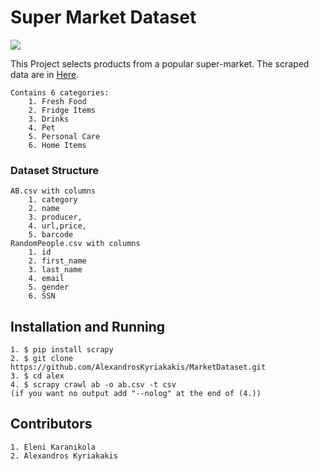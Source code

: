 # Super Market Dataset
![](https://www.naftemporiki.gr/fu/p/1493489/638/399/0x000000000167101b/2/2.jpg)
    
    
This Project selects products from a popular super-market. 
The scraped data are in [Here](https://github.com/AlexandrosKyriakakis/MarketDataset/tree/master/data).
    

    Contains 6 categories:
        1. Fresh Food
        2. Fridge Items
        3. Drinks
        4. Pet
        5. Personal Care
        6. Home Items

### Dataset Structure
    AB.csv with columns
        1. category
        2. name
        3. producer,
        4. url,price,
        5. barcode
    RandomPeople.csv with columns
        1. id
        2. first_name
        3. last_name
        4. email
        5. gender
        6. SSN

## Installation and Running

    1. $ pip install scrapy
    2. $ git clone https://github.com/AlexandrosKyriakakis/MarketDataset.git
    3. $ cd alex
    4. $ scrapy crawl ab -o ab.csv -t csv
    (if you want no output add "--nolog" at the end of (4.))

## Contributors

    1. Eleni Karanikola
    2. Alexandros Kyriakakis

